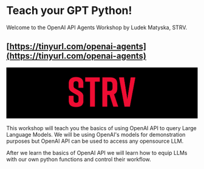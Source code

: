 # Teach your GPT Python!

Welcome to the OpenAI API Agents Workshop by Ludek Matyska, STRV.

## [https://tinyurl.com/openai-agents](https://tinyurl.com/openai-agents)

![STRV](images/strv.png)

This workshop will teach you the basics of using OpenAI API to query Large Language Models. We will be using OpenAI's models for demonstration purposes but 
OpenAI API can be used to access any opensource LLM.

After we learn the basics of OpenAI API we will learn how to equip LLMs with our own python functions and control their workflow.